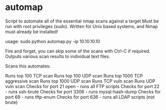 # automap
Script to automate all of the essential nmap scans against a target
Must be run with root privileges (sudo).
Written for Unix based systems, and Nmap must already be installed!

usage: sudo python automap.py -ip 10.10.10.10

Fire and forget, you can skip some of the scans with Ctrl-C if required.
Outputs various scan results to individual text files.

Scans this automates:

Runs top 100 TCP scan
Runs top 100 UDP scan
Runs top 1000 TCP aggressive scan
Runs top 1000 UDP scan
Runs TCP vuln scan
Runs UDP vuln scan
Checks for port 21 open - runs all FTP scripts
Checks for port 22 - runs ssh-brute
Checks for port 3306 - runs mysql-hash-dump
Checks for port 69 - runs tftp-enum
Checks for port 636 - runs all LDAP scripts (not brute)
